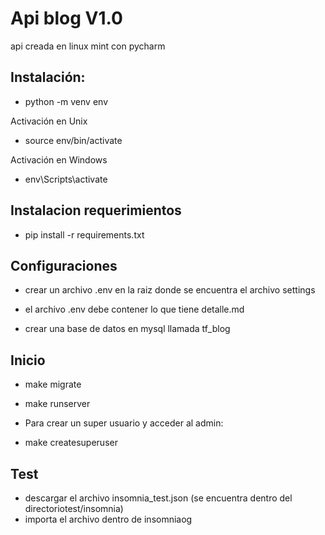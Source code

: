 # Api blog V1.0
api creada en linux mint con pycharm 

## Instalación:
- python -m venv env

Activación en Unix
- source env/bin/activate

Activación en Windows
- env\Scripts\activate

## Instalacion requerimientos
- pip install -r requirements.txt

## Configuraciones
- crear un archivo .env en la raiz donde se encuentra el archivo settings

- el archivo .env debe contener lo que tiene detalle.md

- crear una base de datos en mysql llamada tf_blog

## Inicio 
- make migrate
- make runserver
- Para crear un super usuario y acceder al admin:

- make createsuperuser

## Test
- descargar el archivo insomnia_test.json (se encuentra dentro del directoriotest/insomnia)
- importa el archivo dentro de insomniaog